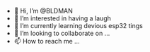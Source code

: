 - 👋 Hi, I’m @BLDMAN
- 👀 I’m interested in having a laugh
- 🌱 I’m currently learning devious esp32 tings
- 💞️ I’m looking to collaborate on ...
- 📫 How to reach me ...

<!---
BLDMAN/BLDMAN is a ✨ special ✨ repository because its `README.md` (this file) appears on your GitHub profile.
You can click the Preview link to take a look at your changes.
--->
